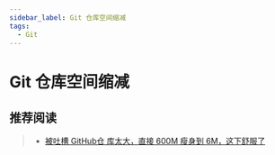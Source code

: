 ```yaml
---
sidebar_label: Git 仓库空间缩减
tags:
  - Git
---
```


# Git 仓库空间缩减

## 推荐阅读

> - [被吐槽 GitHub仓 库太大，直接 600M 瘦身到 6M，这下舒服了](https://segmentfault.com/a/1190000043647307)
